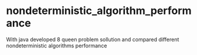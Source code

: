 # nondeterministic_algorithm_performance
With java developed 8 queen problem sollution and compared different nondeterministic algorithms performance
